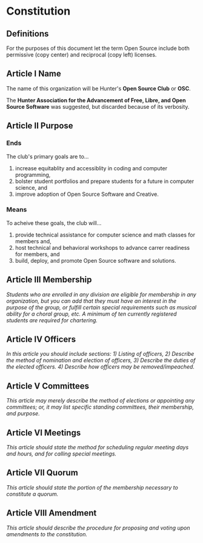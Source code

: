 # Constitution

## Definitions

For the purposes of this document let the term Open Source include both permissive (copy center) and reciprocal (copy left) licenses.


## Article I Name

The name of this organization will be Hunter's **Open Source Club** or **OSC**.

The **Hunter Association for the Advancement of Free, Libre, and Open Source Software** was suggested, but discarded because of its verbosity.

## Article II Purpose

### Ends

The club's primary goals are to...

1. increase equitablity and accessiblity in coding and computer programming, 
1. bolster student portfolios and prepare students for a future in computer science, and
1. improve adoption of Open Source Software and Creative.

### Means

To acheive these goals, the club will...

1. provide technical assistance for computer science and math classes for members and,
1. host technical and behavioral workshops to advance carrer readiness for members, and
1. build, deploy, and promote Open Source software and solutions.

 ## Article III Membership
 
*Students who are enrolled in any division are eligible for membership in any organization, but you can add that they must have an interest in the purpose of the group, or fulfill certain special requirements such as musical ability for a choral group, etc. A minimum of ten currently registered students are required for chartering.*

## Article IV Officers
*In this article you should include sections: 1) Listing of officers, 2) Describe the method of nomination and election of officers, 3) Describe the duties of the elected officers. 4) Describe how officers may be removed/impeached.*

## Article V Committees
*This article may merely describe the method of elections or appointing any committees; or, it may list specific standing committees, their membership, and purpose.*

## Article VI Meetings
*This article should state the method for scheduling regular meeting days and hours, and for calling special meetings.*
## Article VII Quorum
*This article should state the portion of the membership necessary to constitute a quorum.*
## Article VIII Amendment
*This article should describe the procedure for proposing and voting upon amendments to the constitution.*
